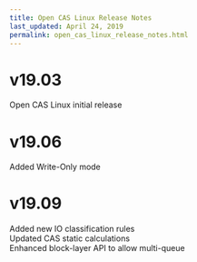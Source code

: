 ```yaml
---
title: Open CAS Linux Release Notes
last_updated: April 24, 2019
permalink: open_cas_linux_release_notes.html
---
```


v19.03
=======
Open CAS Linux initial release

v19.06
=======
Added Write-Only mode

v19.09
======
Added new IO classification rules  
Updated CAS static calculations  
Enhanced block-layer API to allow multi-queue
